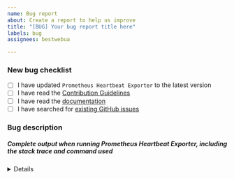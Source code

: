 ```yaml
---
name: Bug report
about: Create a report to help us improve
title: "[BUG] Your bug report title here"
labels: bug
assignees: bestwebua

---
```


<!-- Thanks for helping to make Prometheus Heartbeat Exporter better! Before submit your bug, please make sure to check the following boxes by putting an x in the [ ] (don't: [x ], [ x], do: [x]) -->

### New bug checklist

- [ ] I have updated `Prometheus Heartbeat Exporter` to the latest version
- [ ] I have read the [Contribution Guidelines](https://github.com/obstools/go-prometheus-heartbeat-exporter/blob/master/CONTRIBUTING.md)
- [ ] I have read the [documentation](https://github.com/obstools/go-prometheus-heartbeat-exporter/blob/master/README.md)
- [ ] I have searched for [existing GitHub issues](https://github.com/obstools/go-prometheus-heartbeat-exporter/issues)

<!-- Please use next pattern for your bug report title: [BUG] Your bug report title here -->

### Bug description
<!-- Please include what's happening, expected behavior, and any relevant code samples -->

##### Complete output when running Prometheus Heartbeat Exporter, including the stack trace and command used

<details>
  <pre>[INSERT OUTPUT HERE]</pre>
</details>
